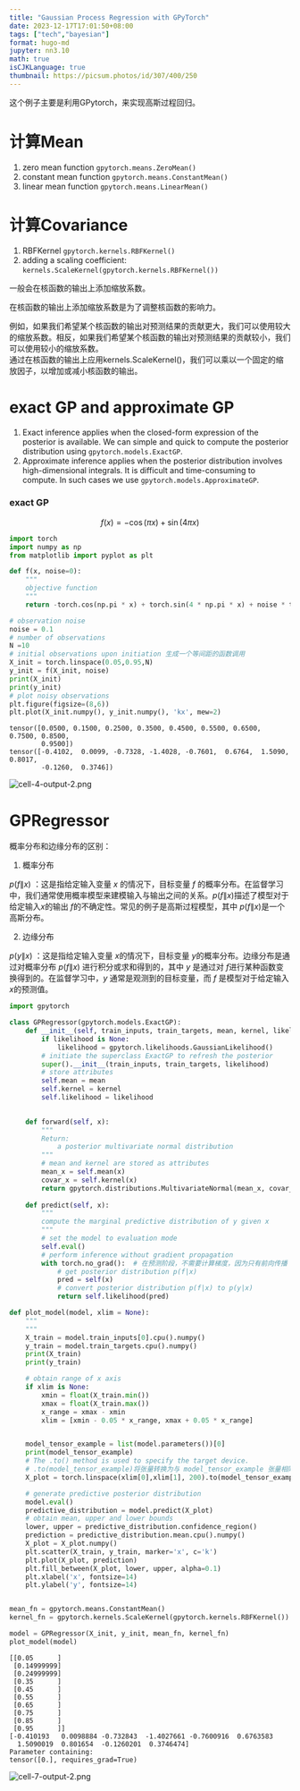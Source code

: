 ```yaml
---
title: "Gaussian Process Regression with GPyTorch"
date: 2023-12-17T17:01:50+08:00  
tags: ["tech","bayesian"]
format: hugo-md
jupyter: nn3.10
math: true
isCJKLanguage: true
thumbnail: https://picsum.photos/id/307/400/250
---
```


这个例子主要是利用GPytorch，来实现高斯过程回归。

# 计算Mean

1.  zero mean function `gpytorch.means.ZeroMean()`
2.  constant mean function `gpytorch.means.ConstantMean()`
3.  linear mean function `gpytorch.means.LinearMean()`

# 计算Covariance

1.  RBFKernel `gpytorch.kernels.RBFKernel()`
2.  adding a scaling coefficient: `kernels.ScaleKernel(gpytorch.kernels.RBFKernel())`

一般会在核函数的输出上添加缩放系数。

在核函数的输出上添加缩放系数是为了调整核函数的影响力。

例如，如果我们希望某个核函数的输出对预测结果的贡献更大，我们可以使用较大的缩放系数。相反，如果我们希望某个核函数的输出对预测结果的贡献较小，我们可以使用较小的缩放系数。  
通过在核函数的输出上应用kernels.ScaleKernel()，我们可以乘以一个固定的缩放因子，以增加或减小核函数的输出。

# exact GP and approximate GP

1.  Exact inference applies when the closed-form expression of the posterior is available.
    We can simple and quick to compute the posterior distribution using `gpytorch.models.ExactGP`.
2.  Approximate inference applies when the posterior distribution involves high-dimensional integrals.
    It is difficult and time-consuming to compute. In such cases we use `gpytorch.models.ApproximateGP`.

### exact GP

$$ f(x) = -\cos(\pi x) + \sin(4 \pi x)$$ 

``` python
import torch 
import numpy as np
from matplotlib import pyplot as plt

def f(x, noise=0):
    """ 
    objective function
    """
    return -torch.cos(np.pi * x) + torch.sin(4 * np.pi * x) + noise * torch.randn(*x.shape)
```

``` python
# observation noise
noise = 0.1
# number of observations
N =10
# initial observations upon initiation 生成一个等间距的函数调用
X_init = torch.linspace(0.05,0.95,N) 
y_init = f(X_init, noise)
print(X_init)
print(y_init)
# plot noisy observations
plt.figure(figsize=(8,6))
plt.plot(X_init.numpy(), y_init.numpy(), 'kx', mew=2)
```

    tensor([0.0500, 0.1500, 0.2500, 0.3500, 0.4500, 0.5500, 0.6500, 0.7500, 0.8500,
            0.9500])
    tensor([-0.4102,  0.0099, -0.7328, -1.4028, -0.7601,  0.6764,  1.5090,  0.8017,
            -0.1260,  0.3746])



![cell-4-output-2.png](/img/20231217/cell-4-output-2.png)

# GPRegressor

概率分布和边缘分布的区别：


1.  概率分布 

$p(f \| x)$ ：这是指给定输入变量 $x$ 的情况下，目标变量 $f$ 的概率分布。在监督学习中，我们通常使用概率模型来建模输入与输出之间的关系。$p(f \| x)$描述了模型对于给定输入$x$的输出 $f$的不确定性。常见的例子是高斯过程模型，其中 $p(f \| x)$是一个高斯分布。  

2.  边缘分布

$p(y \| x)$ ：这是指给定输入变量 $x$的情况下，目标变量 $y$的概率分布。边缘分布是通过对概率分布 $p(f \| x)$ 进行积分或求和得到的，其中 $y$ 是通过对 $f$进行某种函数变换得到的。在监督学习中，$y$ 通常是观测到的目标变量，而 $f$ 是模型对于给定输入 $x$的预测值。

``` python
import gpytorch

class GPRegressor(gpytorch.models.ExactGP):
    def __init__(self, train_inputs, train_targets, mean, kernel, likelihood=None):
        if likelihood is None:
            likelihood = gpytorch.likelihoods.GaussianLikelihood()
        # initiate the superclass ExactGP to refresh the posterior 
        super().__init__(train_inputs, train_targets, likelihood)
        # store attributes
        self.mean = mean
        self.kernel = kernel
        self.likelihood = likelihood
    

    def forward(self, x):
        """
        Return:
            a posterior multivariate normal distribution
        """
        # mean and kernel are stored as attributes
        mean_x = self.mean(x)
        covar_x = self.kernel(x)
        return gpytorch.distributions.MultivariateNormal(mean_x, covar_x)
    
    def predict(self, x):
        """
        compute the marginal predictive distribution of y given x
        """
        # set the model to evaluation mode
        self.eval()
        # perform inference without gradient propagation
        with torch.no_grad():  # 在预测阶段，不需要计算梯度，因为只有前向传播
            # get posterior distribution p(f|x)
            pred = self(x)
            # convert posterior distribution p(f|x) to p(y|x)
            return self.likelihood(pred)
```

``` python
def plot_model(model, xlim = None):
    """
    """
    X_train = model.train_inputs[0].cpu().numpy()
    y_train = model.train_targets.cpu().numpy()
    print(X_train)
    print(y_train)

    # obtain range of x axis
    if xlim is None:
        xmin = float(X_train.min())
        xmax = float(X_train.max())
        x_range = xmax - xmin
        xlim = [xmin - 0.05 * x_range, xmax + 0.05 * x_range]


    model_tensor_example = list(model.parameters())[0]  
    print(model_tensor_example)
    # The .to() method is used to specify the target device.
    # .to(model_tensor_example)将张量转换为与 model_tensor_example 张量相同的设备上
    X_plot = torch.linspace(xlim[0],xlim[1], 200).to(model_tensor_example)

    # generate predictive posterior distribution
    model.eval()
    predictive_distribution = model.predict(X_plot)
    # obtain mean, upper and lower bounds   
    lower, upper = predictive_distribution.confidence_region()
    prediction = predictive_distribution.mean.cpu().numpy()
    X_plot = X_plot.numpy()
    plt.scatter(X_train, y_train, marker='x', c='k')
    plt.plot(X_plot, prediction)
    plt.fill_between(X_plot, lower, upper, alpha=0.1)
    plt.xlabel('x', fontsize=14)
    plt.ylabel('y', fontsize=14)


mean_fn = gpytorch.means.ConstantMean()
kernel_fn = gpytorch.kernels.ScaleKernel(gpytorch.kernels.RBFKernel())

model = GPRegressor(X_init, y_init, mean_fn, kernel_fn)
plot_model(model)
```

    [[0.05      ]
     [0.14999999]
     [0.24999999]
     [0.35      ]
     [0.45      ]
     [0.55      ]
     [0.65      ]
     [0.75      ]
     [0.85      ]
     [0.95      ]]
    [-0.410193   0.0098884 -0.732843  -1.4027661 -0.7600916  0.6763583
      1.5090019  0.801654  -0.1260201  0.3746474]
    Parameter containing:
    tensor([0.], requires_grad=True)


![cell-7-output-2.png](/img/20231217/cell-7-output-2.png)